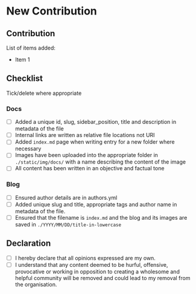 # New Contribution

## Contribution

List of items added:

- Item 1

## Checklist

Tick/delete where appropriate

### Docs

- [ ] Added a unique id, slug, sidebar_position, title and description in metadata of the file
- [ ] Internal links are written as relative file locations not URI
- [ ] Added `index.md` page when writing entry for a new folder where necessary
- [ ] Images have been uploaded into the appropriate folder in `./static/img/docs/` with a name describing the content of the image
- [ ] All content has been written in an objective and factual tone

### Blog

- [ ] Ensured author details are in authors.yml
- [ ] Added unique slug and title, appropriate tags and author name in metadata of the file.
- [ ] Ensured that the filename is `index.md` and the blog and its images are saved in `./YYYY/MM/DD/title-in-lowercase`

## Declaration

- [ ] I hereby declare that all opinions expressed are my own.
- [ ] I understand that any content deemed to be hurful, offensive, provocative or working in opposition to creating a wholesome and helpful community will be removed and could lead to my removal from the organisation.
